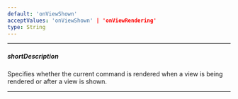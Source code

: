 ```yaml
---
default: 'onViewShown'
acceptValues: 'onViewShown' | 'onViewRendering'
type: String
---
```

---
##### shortDescription
Specifies whether the current command is rendered when a view is being rendered or after a view is shown.

---
